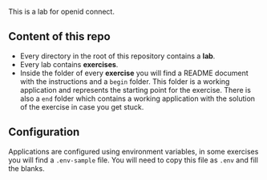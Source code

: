 This is a lab for openid connect.

## Content of this repo

- Every directory in the root of this repository contains a **lab**.
- Every lab contains **exercises**.
- Inside the folder of every **exercise** you will find a README document with the instructions and a `begin` folder. This folder is a working application and represents the starting point for the exercise. There is also a `end` folder which contains a working application with the solution of the exercise in case you get stuck.

## Configuration

Applications are configured using environment variables, in some exercises you will find a `.env-sample` file. You will need to copy this file as `.env` and fill the blanks.
